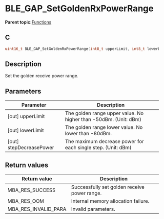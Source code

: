 # BLE\_GAP\_SetGoldenRxPowerRange

**Parent topic:**[Functions](GUID-0DD261BF-40D6-42CD-8806-9B93D259D1CC.md)

## C

```c
uint16_t BLE_GAP_SetGoldenRxPowerRange(int8_t upperLimit, int8_t lowerLimit, uint8_t stepDecreasePower);
```

## Description

Set the golden receive power range.

## Parameters

|Parameter|Description|
|---------|-----------|
|\[out\] upperLimit|The golden range upper value. No higher than -50dBm. \(Unit: dBm\)|
|\[out\] lowerLimit|The golden range lower value. No lower than -80dBm.|
|\[out\] stepDecreasePower|The maximum decrease power for each single step. \(Unit: dBm\)|

## Return values

|Return value|Description|
|------------|-----------|
|MBA\_RES\_SUCCESS|Successfully set golden receive power range.|
|MBA\_RES\_OOM|Internal memory allocation failure.|
|MBA\_RES\_INVALID\_PARA|Invalid parameters.|

